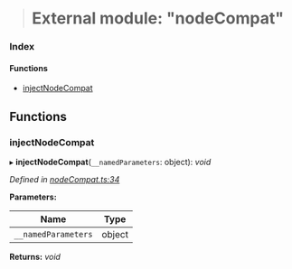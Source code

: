 > # External module: "nodeCompat"

### Index

#### Functions

* [injectNodeCompat](_nodecompat_.md#injectnodecompat)

## Functions

###  injectNodeCompat

▸ **injectNodeCompat**(`__namedParameters`: object): *void*

*Defined in [nodeCompat.ts:34](https://github.com/polkadot-js/api/blob/cc4e0c8/packages/api/src/nodeCompat.ts#L34)*

**Parameters:**

Name | Type |
------ | ------ |
`__namedParameters` | object |

**Returns:** *void*